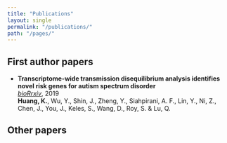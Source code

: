 ```yaml
---
title: "Publications"
layout: single
permalink: "/publications/"
path: "/pages/"
---
```


## First author papers

- **Transcriptome-wide transmission disequilibrium analysis identifies novel risk genes for autism spectrum disorder** \
[*bioRrxiv*](https://www.biorxiv.org/content/10.1101/835678v1), 2019\
**Huang, K.**, Wu, Y., Shin, J., Zheng, Y., Siahpirani, A. F., Lin, Y., Ni, Z., Chen, J., You, J., Keles, S., Wang, D., Roy, S. & Lu, Q.

## Other papers
